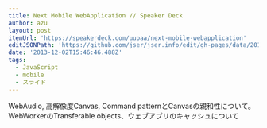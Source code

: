 ```yaml
---
title: Next Mobile WebApplication // Speaker Deck
author: azu
layout: post
itemUrl: 'https://speakerdeck.com/uupaa/next-mobile-webapplication'
editJSONPath: 'https://github.com/jser/jser.info/edit/gh-pages/data/2013/12/index.json'
date: '2013-12-02T15:46:46.488Z'
tags:
  - JavaScript
  - mobile
  - スライド
---
```

WebAudio, 高解像度Canvas, Command patternとCanvasの親和性について。
WebWorkerのTransferable objects、ウェブアプリのキャッシュについて
